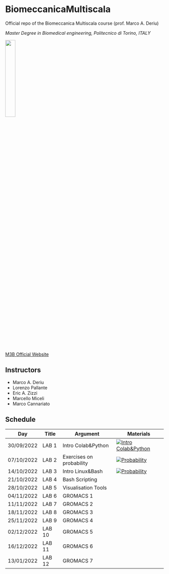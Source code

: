 # BiomeccanicaMultiscala
Official repo of the Biomeccanica Multiscala course (prof. Marco A. Deriu)

*Master Degree in Biomedical engineering, Politecnico di Torino, ITALY*

<img src="https://m3b.it/wp-content/uploads/2022/09/LOGO_V-color.svg"  width=25% height=25%>

[M3B Official Website](https://m3b.it/)

## Instructors
- Marco A. Deriu
- Lorenzo Pallante
- Eric A. Zizzi
- Marcello Miceli
- Marco Cannariato

## Schedule

|  Day   	        | Title  | Argument                | Materials |
|---------------	|--------|-------------------------|-----------|
| 30/09/2022     	| LAB 1  | Intro Colab&Python          	|   [![Intro Colab&Python](https://colab.research.google.com/assets/colab-badge.svg)](https://colab.research.google.com/github/lorenzopallante/BiomeccanicaMultiscala/blob/main/LAB/01-Intro_PythonColab/01-Intro_ColabPython.ipynb)	|
| 07/10/2022     	| LAB 2  | Exercises on probability  |   [![Probability](https://colab.research.google.com/assets/colab-badge.svg)](https://colab.research.google.com/github/lorenzopallante/BiomeccanicaMultiscala/blob/main/LAB/02-Probability/02-Probability_4students.ipynb)|
| 14/10/2022     	| LAB 3  | Intro Linux&Bash       	|   	[![Probability](https://colab.research.google.com/assets/colab-badge.svg)](https://colab.research.google.com/github/lorenzopallante/BiomeccanicaMultiscala/blob/main/LAB/03-Intro_BashLinux/03-Intro_LinuxBash.ipynb)|
| 21/10/2022     	| LAB 4  | Bash Scripting          	|   	|
| 28/10/2022     	| LAB 5  | Visualisation Tools          	|   	|
| 04/11/2022     	| LAB 6  | GROMACS 1          	|   	|
| 11/11/2022     	| LAB 7  | GROMACS 2          	|   	|
| 18/11/2022     	| LAB 8  | GROMACS 3         	|   	|
| 25/11/2022     	| LAB 9  | GROMACS 4         	|   	|
| 02/12/2022     	| LAB 10 | GROMACS 5          	|   	|
| 16/12/2022     	| LAB 11 | GROMACS 6          	|   	|
| 13/01/2022     	| LAB 12 | GROMACS 7          	|   	|

